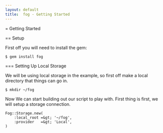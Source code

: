 ```yaml
---
layout: default
title:  fog - Getting Started
---
```


= Getting Started

== Setup

First off you will need to install the gem:

    $ gem install fog

=== Setting Up Local Storage

We will be using local storage in the example, so first off make a local directory that things can go in.

    $ mkdir ~/fog

Now We can start building out our script to play with.  First thing is first, we will setup a storage connection.

    Fog::Storage.new(
        :local_root =&gt; '~/fog',
        :provider   =&gt; 'Local',
    )
